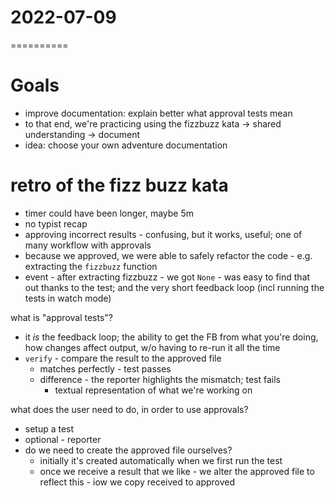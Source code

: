 # 2022-07-09

==========

# Goals

-   improve documentation: explain better what approval tests mean
-   to that end, we're practicing using the fizzbuzz kata -> shared understanding -> document
-   idea: choose your own adventure documentation

# retro of the fizz buzz kata

-   timer could have been longer, maybe 5m
-   no typist recap
-   approving incorrect results - confusing, but it works, useful; one of many workflow with approvals
-   because we approved, we were able to safely refactor the code - e.g. extracting the `fizzbuzz` function
-   event - after extracting fizzbuzz - we got `None` - was easy to find that out thanks to the test; and the very short feedback loop (incl running the tests in watch mode)

what is "approval tests"?

-   it _is_ the feedback loop; the ability to get the FB from what you're doing, how changes affect output, w/o having to re-run it all the time
-   `verify` - compare the result to the approved file
    -   matches perfectly - test passes
    -   difference - the reporter highlights the mismatch; test fails
        -   textual representation of what we're working on

what does the user need to do, in order to use approvals?

-   setup a test
-   optional - reporter
-   do we need to create the approved file ourselves?
    -   initially it's created automatically when we first run the test
    -   once we receive a result that we like - we alter the approved file to reflect this - iow we copy received to approved
